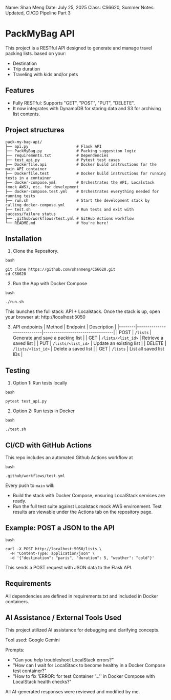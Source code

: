Name: Shan Meng
Date: July 25, 2025
Class: CS6620, Summer
Notes: Updated, CI/CD Pipeline Part 3



# PackMyBag API
This project is a RESTful API designed to generate and manage travel packing lists. based on your:
- Destination
- Trip duration
- Traveling with kids and/or pets


## Features
- Fully RESTful: Supports "GET", "POST", "PUT", "DELETE".
- It now integrates with DynamoDB for storing data and S3 for archiving list contents.

## Project structures
```
pack-my-bag-api/
├── api.py                     # Flask API
├── PackMyBag.py               # Packing suggestion logic
├── requirements.txt           # Dependencies
├── test_api.py                # Pytest test cases
├── Dockerfile.api             # Docker build instructions for the main API container
├── Dockerfile.test            # Docker build instructions for running tests in a container
├── docker-compose.yml         # Orchestrates the API, Localstack (mock AWS), etc. for development
├── docker-compose.test.yml    # Orchestrates everything needed for running tests
├── run.sh                     # Start the development stack by calling docker-compose.yml
├── test.sh                    # Run tests and exit with success/failure status
├── .github/workflows/test.yml # GitHub Actions workflow
└── README.md                  # You're here!
```


## Installation 
1. Clone the Repository.
```
bash

git clone https://github.com/shanmeng/CS6620.git
cd CS6620
```
2. Run the App with Docker Compose
```
bash

./run.sh
```
This launches the full stack: API + Localstack.
Once the stack is up, open your browser at: http://localhost:5050

3. API endpoints
| Method | Endpoint                   | Description                      |
|--------|----------------------------|----------------------------------|
| POST   | `/lists`                   | Generate and save a packing list |
| GET    | `/lists/<list_id>`         | Retrieve a saved list            |
| PUT    | `/lists/<list_id>`         | Update an existing list          |
| DELETE | `/lists/<list_id>`         | Delete a saved list              |
| GET    | `/lists`                   | List all saved list IDs          |


## Testing
1. Option 1: Run tests locally
```
bash

pytest test_api.py
```
2. Option 2: Run tests in Docker
```
bash

./test.sh
```


## CI/CD with GitHub Actions
This repo includes an automated Github Actions workflow at
```
bash

.github/workflows/test.yml
```
Every push to `main` will:
- Build the stack with Docker Compose, ensuring LocalStack services are ready.
- Run the full test suite against Localstack mock AWS environment.
Test results are viewable under the Actions tab on the repository page.


## Example: POST a JSON to the API
```
bash

curl -X POST http://localhost:5050/lists \
  -H "Content-Type: application/json" \
  -d '{"destination": "paris", "duration": 5, "weather": "cold"}'
```
This sends a POST request with JSON data to the Flask API.

## Requirements
All dependencies are defined in requirements.txt and included in Docker containers.



## AI Assistance / External Tools Used
This project utilized AI assistance for debugging and clarifying concepts.

Tool used: Google Gemini

Prompts:
- "Can you help troubleshoot LocalStack errors?"
- "How can I wait for LocalStack to become healthy in a Docker Compose test container?"
- "How to fix 'ERROR: for test Container '...'' in Docker Compose with LocalStack health checks?"

All AI-generated responses were reviewed and modified by me.
